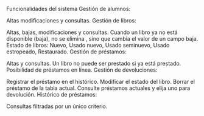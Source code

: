 Funcionalidades del sistema
Gestión de alumnos:

Altas modificaciones y consultas.
Gestión de libros:

Altas, bajas, modificaciones y consultas.
Cuando un libro ya no está disponible (baja), no se elimina , sino que cambia el valor de un campo baja.
Estado de libros: Nuevo, Usado nuevo, Usado seminuevo, Usado estropeado, Restaurado.
Gestión de préstamos:

Altas y consultas.
Un libro no puede ser prestado si ya está prestado.
Posibilidad de préstamos en línea.
Gestión de devoluciones:

Registrar el préstamo en el histórico.
Modificar el estado del libro.
Borrar el préstamo de la tabla actual.
Consulte préstamos actuales y elija uno para devolución.
Histórico de préstamos:

Consultas filtradas por un único criterio.
